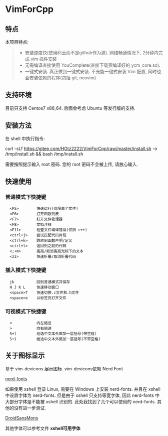 # VimForCpp
## 特点
本项目特点:
>* 安装速度快(使用码云而不是github作为源). 网络畅通情况下, 2分钟内完成 vim 插件安装
>* 无需编译直接使用 YouComplete(直接下载预编译好的 ycm\_core.so). 
>* 一键式安装. 真正做到一键式安装. 不光能一键式安装 Vim 配置, 同时也会安装依赖的程序(包括 git, neovim)

## 支持环境
目前只支持 Centos7 x86_64. 后面会考虑 Ubuntu 等发行版的支持.

## 安装方法

在 shell 中执行指令: 

  curl -sLf https://gitee.com/HGtz2222/VimForCpp/raw/master/install.sh -o /tmp/install.sh && bash /tmp/install.sh

需要按照提示输入 root 密码. 您的 root 密码不会被上传, 请放心输入.

## 快速使用

### 普通模式下快捷键

```
  <F5>        快速运行(仅限单个文件)
  <F6>        打开函数列表
  <F7>        打开文件管理器
  <F8>        文档注释
  <F11>       检查文件编译错误(仅限 c++)
  <ctrl+j>    尝试匹配代码片段
  <ctrl+k>    跳转到函数声明/定义
  <ctrl+l>    返回到之前的代码
  <;+m>       高亮/取消高亮光标下的文本
  <zz>        快速折叠/取消折叠代码
```

### 插入模式下快捷键

```
  jk          回到普通模式并保存
  H J K L     快速移动窗口
  <space>T    快速切换.c文件和.h文件
  <space>e    以标签页打开文件
```

### 可视模式下快捷键

```
  <           向左缩进
  >           向右缩进
  S+(         给选中文本外面加一层括号(带空格)
  S+)         给选中文本外面加一层括号(不带空格)
```

## 关于图标显示
基于 vim-devicons 展示图标. 
vim-devicons依赖 Nerd Font 

<a href="https://github.com/ryanoasis/nerd-fonts">nerd-fonts</a>

如果使用 xshell 登录 Linux, 需要在 Windows 上安装 nerd-fonts. 并且在 xshell 中设置字体为 nerd-fonts. 但是由于 xshell 只支持等宽字体, 因此 nerd-fonts 中大部分字体是不能被 xshell 识别的. 
此处我找到了几个可以使用的 nerd-fonts. 其他的没有进一步测试.

<a href="https://github.com/ryanoasis/nerd-fonts/blob/master/patched-fonts/DroidSansMono/complete/Droid%20Sans%20Mono%20Nerd%20Font%20Complete%20Mono%20Windows%20Compatible.otf">DroidSansMono</a>

其他字体可以参考文件  **xshell可用字体** 

